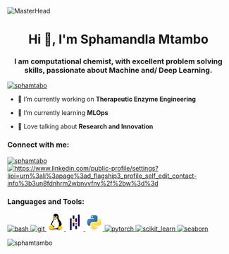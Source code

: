 ![MasterHead](https://www.liverpool.ac.uk/media/livacuk/computationalbiologyfacility/homepage-banner-2.jpg)

<h1 align="center">Hi 👋, I'm Sphamandla Mtambo</h1>
<h3 align="center">I am computational chemist, with excellent problem solving skills, passionate about Machine and/ Deep Learning.</h3>

<p align="left"> <a href="https://twitter.com/sphamtabo" target="blank"><img src="https://img.shields.io/twitter/follow/sphamtabo?logo=twitter&style=for-the-badge" alt="sphamtabo" /></a> </p>

- 🔭 I’m currently working on **Therapeutic Enzyme Engineering**

- 🌱 I’m currently learning **MLOps**

- 💬 Love talking about **Research and Innovation**

<h3 align="left">Connect with me:</h3>
<p align="left">
<a href="https://twitter.com/sphamtabo" target="blank"><img align="center" src="https://raw.githubusercontent.com/rahuldkjain/github-profile-readme-generator/master/src/images/icons/Social/twitter.svg" alt="sphamtabo" height="30" width="40" /></a>
<a href="https://linkedin.com/in/https://www.linkedin.com/public-profile/settings?lipi=urn%3ali%3apage%3ad_flagship3_profile_self_edit_contact-info%3b3un8fdnhrm2wbnvvfny%2f%2bw%3d%3d" target="blank"><img align="center" src="https://raw.githubusercontent.com/rahuldkjain/github-profile-readme-generator/master/src/images/icons/Social/linked-in-alt.svg" alt="https://www.linkedin.com/public-profile/settings?lipi=urn%3ali%3apage%3ad_flagship3_profile_self_edit_contact-info%3b3un8fdnhrm2wbnvvfny%2f%2bw%3d%3d" height="30" width="40" /></a>
</p>

<h3 align="left">Languages and Tools:</h3>
<p align="left"> <a href="https://www.gnu.org/software/bash/" target="_blank" rel="noreferrer"> <img src="https://www.vectorlogo.zone/logos/gnu_bash/gnu_bash-icon.svg" alt="bash" width="40" height="40"/> </a> <a href="https://git-scm.com/" target="_blank" rel="noreferrer"> <img src="https://www.vectorlogo.zone/logos/git-scm/git-scm-icon.svg" alt="git" width="40" height="40"/> </a> <a href="https://www.linux.org/" target="_blank" rel="noreferrer"> <img src="https://raw.githubusercontent.com/devicons/devicon/master/icons/linux/linux-original.svg" alt="linux" width="40" height="40"/> </a> <a href="https://pandas.pydata.org/" target="_blank" rel="noreferrer"> <img src="https://raw.githubusercontent.com/devicons/devicon/2ae2a900d2f041da66e950e4d48052658d850630/icons/pandas/pandas-original.svg" alt="pandas" width="40" height="40"/> </a> <a href="https://www.python.org" target="_blank" rel="noreferrer"> <img src="https://raw.githubusercontent.com/devicons/devicon/master/icons/python/python-original.svg" alt="python" width="40" height="40"/> </a> <a href="https://pytorch.org/" target="_blank" rel="noreferrer"> <img src="https://www.vectorlogo.zone/logos/pytorch/pytorch-icon.svg" alt="pytorch" width="40" height="40"/> </a> <a href="https://scikit-learn.org/" target="_blank" rel="noreferrer"> <img src="https://upload.wikimedia.org/wikipedia/commons/0/05/Scikit_learn_logo_small.svg" alt="scikit_learn" width="40" height="40"/> </a> <a href="https://seaborn.pydata.org/" target="_blank" rel="noreferrer"> <img src="https://seaborn.pydata.org/_images/logo-mark-lightbg.svg" alt="seaborn" width="40" height="40"/> </a> </p>

<p><img align="center" src="https://github-readme-stats.vercel.app/api/top-langs?username=sphamtambo&show_icons=true&locale=en&layout=compact" alt="sphamtambo" /></p>

